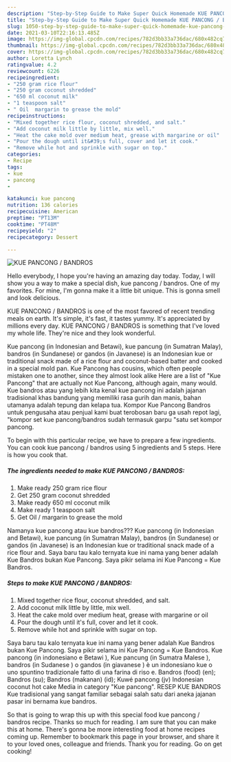 ```yaml
---
description: "Step-by-Step Guide to Make Super Quick Homemade KUE PANCONG / BANDROS"
title: "Step-by-Step Guide to Make Super Quick Homemade KUE PANCONG / BANDROS"
slug: 1050-step-by-step-guide-to-make-super-quick-homemade-kue-pancong-bandros
date: 2021-03-10T22:16:13.485Z
image: https://img-global.cpcdn.com/recipes/782d3bb33a736dac/680x482cq70/kue-pancong-bandros-recipe-main-photo.jpg
thumbnail: https://img-global.cpcdn.com/recipes/782d3bb33a736dac/680x482cq70/kue-pancong-bandros-recipe-main-photo.jpg
cover: https://img-global.cpcdn.com/recipes/782d3bb33a736dac/680x482cq70/kue-pancong-bandros-recipe-main-photo.jpg
author: Loretta Lynch
ratingvalue: 4.2
reviewcount: 6226
recipeingredient:
- "250 gram rice flour"
- "250 gram coconut shredded"
- "650 ml coconut milk"
- "1 teaspoon salt"
- " Oil  margarin to grease the mold"
recipeinstructions:
- "Mixed together rice flour, coconut shredded, and salt."
- "Add coconut milk little by little, mix well."
- "Heat the cake mold over medium heat, grease with margarine or oil"
- "Pour the dough until it&#39;s full, cover and let it cook."
- "Remove while hot and sprinkle with sugar on top."
categories:
- Recipe
tags:
- kue
- pancong
- 

katakunci: kue pancong  
nutrition: 136 calories
recipecuisine: American
preptime: "PT13M"
cooktime: "PT48M"
recipeyield: "2"
recipecategory: Dessert

---
```



![KUE PANCONG / BANDROS](https://img-global.cpcdn.com/recipes/782d3bb33a736dac/680x482cq70/kue-pancong-bandros-recipe-main-photo.jpg)

Hello everybody, I hope you're having an amazing day today. Today, I will show you a way to make a special dish, kue pancong / bandros. One of my favorites. For mine, I'm gonna make it a little bit unique. This is gonna smell and look delicious.

KUE PANCONG / BANDROS is one of the most favored of recent trending meals on earth. It's simple, it's fast, it tastes yummy. It's appreciated by millions every day. KUE PANCONG / BANDROS is something that I've loved my whole life. They're nice and they look wonderful.

Kue pancong (in Indonesian and Betawi), kue pancung (in Sumatran Malay), bandros (in Sundanese) or gandos (in Javanese) is an Indonesian kue or traditional snack made of a rice flour and coconut-based batter and cooked in a special mold pan. Kue Pancong has cousins, which often people mistaken one to another, since they almost look alike Here are a list of &#34;Kue Pancong&#34; that are actually not Kue Pancong, although again, many would. Kue bandros atau yang lebih kita kenal kue pancong ini adalah jajanan tradisional khas bandung yang memiliki rasa gurih dan manis, bahan utamanya adalah tepung dan kelapa tua. Kompor Kue Pancong Bandros untuk pengusaha atau penjual kami buat terobosan baru ga usah repot lagi, &#34;kompor set kue pancong/bandros sudah termasuk garpu &#34;satu set kompor pancong.


To begin with this particular recipe, we have to prepare a few ingredients. You can cook kue pancong / bandros using 5 ingredients and 5 steps. Here is how you cook that.

<!--inarticleads1-->

##### The ingredients needed to make KUE PANCONG / BANDROS:

1. Make ready 250 gram rice flour
1. Get 250 gram coconut shredded
1. Make ready 650 ml coconut milk
1. Make ready 1 teaspoon salt
1. Get  Oil / margarin to grease the mold


Namanya kue pancong atau kue bandros??? Kue pancong (in Indonesian and Betawi), kue pancung (in Sumatran Malay), bandros (in Sundanese) or gandos (in Javanese) is an Indonesian kue or traditional snack made of a rice flour and. Saya baru tau kalo ternyata kue ini nama yang bener adalah Kue Bandros bukan Kue Pancong. Saya pikir selama ini Kue Pancong = Kue Bandros. 

<!--inarticleads2-->

##### Steps to make KUE PANCONG / BANDROS:

1. Mixed together rice flour, coconut shredded, and salt.
1. Add coconut milk little by little, mix well.
1. Heat the cake mold over medium heat, grease with margarine or oil
1. Pour the dough until it&#39;s full, cover and let it cook.
1. Remove while hot and sprinkle with sugar on top.


Saya baru tau kalo ternyata kue ini nama yang bener adalah Kue Bandros bukan Kue Pancong. Saya pikir selama ini Kue Pancong = Kue Bandros. Kue pancong (in indonesiano e Betawi ), Kue pancung (in Sumatra Malese ), bandros (in Sudanese ) o gandos (in giavanese ) è un indonesiano kue o uno spuntino tradizionale fatto di una farina di riso e. Bandros (food) (en); Bandros (su); Bandros (makanan) (id); Kuwé pancong (jv) Indonesian coconut hot cake Media in category &#34;Kue pancong&#34;. RESEP KUE BANDROS Kue tradisional yang sangat familiar sebagai salah satu dari aneka jajanan pasar ini bernama kue bandros. 

So that is going to wrap this up with this special food kue pancong / bandros recipe. Thanks so much for reading. I am sure that you can make this at home. There's gonna be more interesting food at home recipes coming up. Remember to bookmark this page in your browser, and share it to your loved ones, colleague and friends. Thank you for reading. Go on get cooking!

